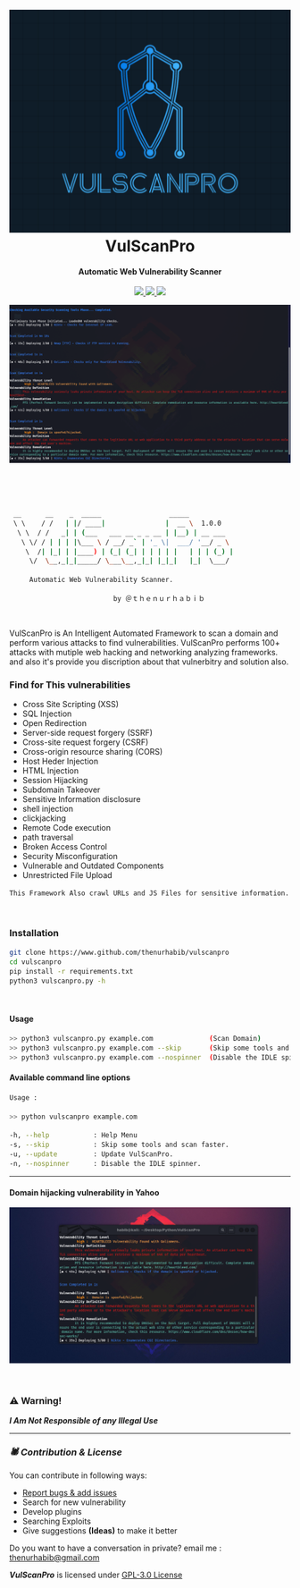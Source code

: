 <h1 align="center">
  <br>
  <a href="https://github.com/thenurhabib/vulscanpro"><img src="./img/logo.png" alt="vulscanpro"></a>
  <br>
  VulScanPro
  <br>
</h1>

<h4 align="center">Automatic Web Vulnerability Scanner</h4>

<p align="center">
  <a href="https://github.com/thenurhabib/vulscanpro/releases">
    <img src="https://img.shields.io/github/release/thenurhabib/vulscanpro.svg">
  </a>
 
  <a href="https://github.com/thenurhabib/vulscanpro/issues?q=is%3Aissue+is%3Aclosed">
      <img src="https://img.shields.io/github/issues-closed-raw/thenurhabib/vulscanpro.svg">
  </a>
  
  <a href="https://github.com/thenurhabib/vulscanpro/blob/main/LICENSE">
      <img src="https://img.shields.io/github/license/thenurhabib/vulscanpro">
  </a>
  

</p>

![pics](./img/ss1.png)

<br>

```bash

          
 __      __    _  _____                 _____           
 \ \    / /   | |/ ____|               |  __ \  1.0.0        
  \ \  / /   _| | (___   ___ __ _ _ __ | |__) | __ ___  
   \ \/ / | | | |\___ \ / __/ _` | '_ \|  ___/ '__/ _ \ 
    \  /| |_| | |____) | (_| (_| | | | | |   | | | (_) |
     \/  \__,_|_|_____/ \___\__,_|_| |_|_|   |_|  \___/ 
     
     Automatic Web Vulnerability Scanner.

                          by ＠ｔｈｅｎｕｒｈａｂｉｂ
```

<br>


VulScanPro is An Intelligent Automated Framework to scan a domain and perform various attacks to find vulnerabilities. VulScanPro performs 100+ attacks with mutiple web hacking and networking analyzing frameworks. and also it's provide you discription about that vulnerbitry and solution also.


### Find for This vulnerabilities
- Cross Site Scripting (XSS)
- SQL Injection 
- Open Redirection
- Server-side request forgery (SSRF)
- Cross-site request forgery (CSRF)
- Cross-origin resource sharing (CORS)
- Host Heder Injection
- HTML Injection
- Session Hijacking
- Subdomain Takeover
- Sensitive Information disclosure
- shell injection
- clickjacking
- Remote Code execution
- path traversal
- Broken Access Control
- Security Misconfiguration
- Vulnerable and Outdated Components
- Unrestricted File Upload

`This Framework Also crawl URLs and JS Files for sensitive information.`

<br>

### Installation

```bash
git clone https://www.github.com/thenurhabib/vulscanpro
cd vulscanpro
pip install -r requirements.txt
python3 vulscanpro.py -h
```
<br>

#### Usage
```bash
>> python3 vulscanpro.py example.com              (Scan Domain)
>> python3 vulscanpro.py example.com --skip       (Skip some tools and scan faster.)
>> python3 vulscanpro.py example.com --nospinner  (Disable the IDLE spinner.)
```


#### Available command line options
```bash
Usage : 

>> python vulscanpro example.com

-h, --help           : Help Menu
-s, --skip           : Skip some tools and scan faster.
-u, --update         : Update VulScanPro.
-n, --nospinner      : Disable the IDLE spinner.
```

<hr>

#### Domain hijacking vulnerability in Yahoo
![pics](./img/ss2.png)


<br>

### :warning: Warning!

***I Am Not Responsible of any Illegal Use***

-------------------------------------

### _🕷️ Contribution & License_

You can contribute in following ways:

- [Report bugs & add issues](https://github.com/thenurhabib/vulscanpro/issues/new)
- Search for new vulnerability
- Develop plugins
- Searching Exploits
- Give suggestions **(Ideas)** to make it better

Do you want to have a conversation in private? email me : thenurhabib@gmail.com

***VulScanPro*** is licensed under [GPL-3.0 License](https://github.com/thenurhabib/vulscanpro/blob/master/LICENSE)
